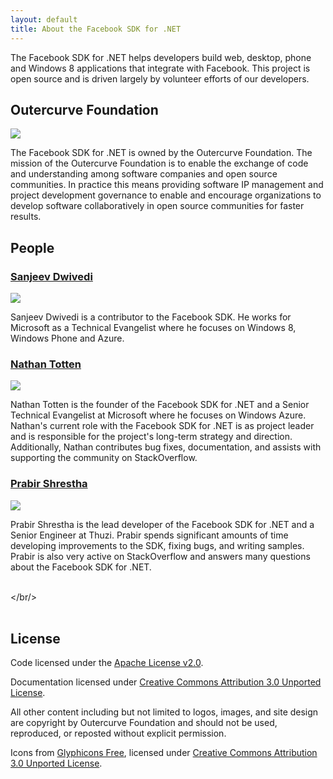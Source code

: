 ```yaml
---
layout: default
title: About the Facebook SDK for .NET
---
```


The Facebook SDK for .NET helps developers build web, desktop, phone and Windows 8 applications that integrate with Facebook. This project is open source and is driven largely by volunteer efforts of our developers. 

## Outercurve Foundation

<div class="person">
<a href="http://outercurve.org"><img src="http://www.outercurve.org/Portals/0/logo.gif" /></a>
<p>The Facebook SDK for .NET is owned by the Outercurve Foundation. The mission of the Outercurve Foundation is to enable the exchange of code and understanding among software companies and open source communities. In practice this means providing software IP management and project development governance to enable and encourage organizations to develop software collaboratively in open source communities for faster results.</p>
</div>

## People

<div class="person">
<h3><a href="http://sanjeev.dwivedi.net">Sanjeev Dwivedi</a></h3>
<a href="http://sanjeev.dwivedi.net"><img src="http://www.gravatar.com/avatar/c92022072e01db2c19eaa8b53312d3d8.png?s=150" /></a>
<p>Sanjeev Dwivedi is a contributor to the Facebook SDK. He works for Microsoft as a Technical Evangelist where he focuses on Windows 8, Windows Phone and Azure.</p> 
</div>

<div style="clear:all"></div>

<div class="person" >
<h3><a href="http://ntotten.com">Nathan Totten</a></h3>
<a href="http://ntotten.com"><img src="http://www.gravatar.com/avatar/d48b998c2dce49ca309710eba498c562.png?s=150" /></a>
<p>Nathan Totten is the founder of the Facebook SDK for .NET and a Senior Technical Evangelist at Microsoft where he focuses on Windows Azure. Nathan's current role with the Facebook SDK for .NET is as project leader and is responsible for the project's long-term strategy and direction. Additionally, Nathan contributes bug fixes, documentation, and assists with supporting the community on StackOverflow.</p>
</div>

<div style="clear:all"></div>

<div class="person" >
<h3><a href="http://prabir.me">Prabir Shrestha</a></h3>
<a href="http://prabir.me"><img src="http://www.gravatar.com/avatar/08580f0e341ffc9146050ac8d368a8e2.png?s=150" /></a>
<p>Prabir Shrestha is the lead developer of the Facebook SDK for .NET and a Senior Engineer at Thuzi. Prabir spends significant amounts of time developing improvements to the SDK, fixing bugs, and writing samples. Prabir is also very active on StackOverflow and answers many questions about the Facebook SDK for .NET.</p>
</div>

<br/></br/><br/><br/>

## License

Code licensed under the [Apache License v2.0](http://www.apache.org/licenses/LICENSE-2.0).

Documentation licensed under [Creative Commons Attribution 3.0 Unported License](http://creativecommons.org/licenses/by/3.0/).

All other content including but not limited to logos, images, and site design are copyright by Outercurve Foundation and should not be used, reproduced, or reposted without explicit permission.

Icons from [Glyphicons Free](http://glyphicons.com), licensed under [Creative Commons Attribution 3.0 Unported License](http://creativecommons.org/licenses/by/3.0/).
